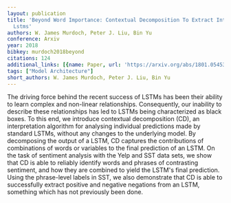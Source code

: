 ```yaml
---
layout: publication
title: 'Beyond Word Importance: Contextual Decomposition To Extract Interactions From
  Lstms'
authors: W. James Murdoch, Peter J. Liu, Bin Yu
conference: Arxiv
year: 2018
bibkey: murdoch2018beyond
citations: 124
additional_links: [{name: Paper, url: 'https://arxiv.org/abs/1801.05453'}]
tags: ["Model Architecture"]
short_authors: W. James Murdoch, Peter J. Liu, Bin Yu
---
```

The driving force behind the recent success of LSTMs has been their ability
to learn complex and non-linear relationships. Consequently, our inability to
describe these relationships has led to LSTMs being characterized as black
boxes. To this end, we introduce contextual decomposition (CD), an
interpretation algorithm for analysing individual predictions made by standard
LSTMs, without any changes to the underlying model. By decomposing the output
of a LSTM, CD captures the contributions of combinations of words or variables
to the final prediction of an LSTM. On the task of sentiment analysis with the
Yelp and SST data sets, we show that CD is able to reliably identify words and
phrases of contrasting sentiment, and how they are combined to yield the LSTM's
final prediction. Using the phrase-level labels in SST, we also demonstrate
that CD is able to successfully extract positive and negative negations from an
LSTM, something which has not previously been done.